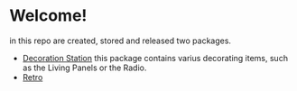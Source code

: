 # Welcome!

in this repo are created, stored and released two packages.

- [Decoration Station](https://github.com/ENDERZOMBI102/BEE2_packages/tree/decoration-station/README.md)
  this package contains varius decorating items, such as the Living Panels or the Radio.
- [Retro](https://github.com/ENDERZOMBI102/BEE2_packages/tree/retro/README.md)
